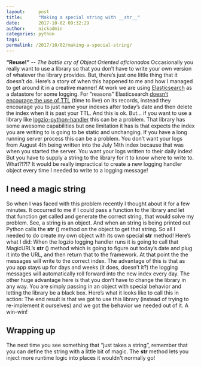 ```yaml
---
layout:     post
title:      "Making a special string with __str__"
date:       2017-10-02 09:32:29
author:     nickadmin
categories: python
tags:  
permalink: /2017/10/02/making-a-special-string/
---
```

**“Reuse!”** \-- _The battle cry of Object Oriented_ _aficionados_ Occasionally you really want to use a library so that you don’t have to write your own version of whatever the library provides. But, there’s just one little thing that it doesn’t do. Here’s a story of when this happened to me and how I managed to get around it in a creative manner! At work we are using [Elasticsearch](https://www.elastic.co/) as a datastore for some logging. For “reasons” Elasticsearch [doesn’t encourage the use of TTL](https://www.elastic.co/guide/en/shield/current/limitations.html#_document_expiration__ttl) (time to live) on its records, instead they encourage you to just name your indexes after today’s date and then delete the index when it is past your TTL. And this is ok. But... if you want to use a library like [logzio-python-handler](https://github.com/logzio/logzio-python-handler) this can be a problem. That library has some awesome capabilities but one limitation it has is that expects the index you are writing to is going to be static and unchanging. If you have a long running server process this can be a problem. You don’t want your logs from August 4th being written into the July 14th index because that was when you started the server. You want your logs written to their daily index! But you have to supply a string to the library for it to know where to write to. What?!?!? It would be really impractical to create a new logging handler object every time I needed to write to a logging message! 

## I need a magic string

So when I was faced with this problem recently I thought about it for a few minutes. It occurred to me if I could pass a function to the library and let that function get called and generate the correct string, that would solve my problem. See, a string is an object. And when an string is being printed out Python calls the **str** () method on the object to get that string. So all I needed to do create my own object with its own special **str** method! Here’s what I did:  When the logzio logging handler runs it is going to call that MagicURL’s **str** () method which is going to figure out today’s date and plug it into the URL, and then return that to the framework. At that point the the messages will write to the correct index. The advantage of this is that as you app stays up for days and weeks (it does, doesn’t it?) the logging messages will automatically roll forward into the new index every day. The other huge advantage here is that you don’t have to change the library in any way. You are simply passing in an object with special behavior and letting the library be a black box. Here’s what it looks like to call this in action:  The end result is that we got to use this library (instead of trying to re-implement it ourselves) and we got the behavior we needed out of it. A win-win! 

## Wrapping up

The next time you see something that “just takes a string”, remember that you can define the string with a little bit of magic. The **str** method lets you inject more runtime logic into places it wouldn't normally go!
<!--stackedit_data:
eyJoaXN0b3J5IjpbNDY0Mjc4MDAxXX0=
-->